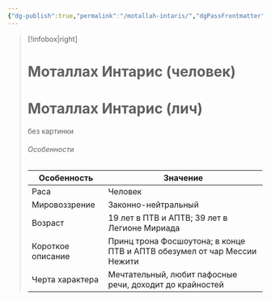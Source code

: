 ```yaml
---
{"dg-publish":true,"permalink":"/motallah-intaris/","dgPassFrontmatter":true}
---
```


> [!infobox|right]
> # Моталлах Интарис (человек)
> 
> # Моталлах Интарис (лич)
> без картинки
> ###### Особенности
> | Особенность | Значение |
> | ---- | ---- |
> | Раса | Человек|
> | Мировоззрение | Законно-нейтральный |
> | Возраст | 19 лет в ПТВ и АПТВ; 39 лет в Легионе Мириада|
> | Короткое описание |Принц трона Фосшоутона; в конце ПТВ и АПТВ обезумел от чар Мессии Нежити |
> | Черта характера |Мечтательный, любит пафосные речи, доходит до крайностей|

